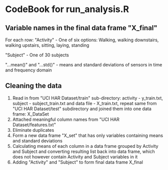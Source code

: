 CodeBook for run\_analysis.R
================

Variable names in the final data frame "X\_final"
-------------------------------------------------

For each row: "Activity" - One of six options: Walking, walking downstairs, walking upstairs, sitting, laying, standing

"Subject" - One of 30 subjects

"...mean()" and "...std()" - means and standard deviations of sensors in time and frequency domain

Cleaning the data
-----------------

1.  Read in from "UCI HAR Dataset/train" sub-directory: activity - y\_train.txt, subject - subject\_train.txt and data file - X\_train.txt, repeat same from "UCI HAR Dataset/test" subdirectory and joined them into one data frame: X\_DataSet
2.  Attached meaningful column names from "UCI HAR Dataset/features.txt"
3.  Eliminate duplicates
4.  Form a new data frame "X\_set" that has only variables containing means and standard deviations
5.  Calculating means of each column in a data frame grouped by Activity and Subject and converting resulting list back into data frame, which does not however contain Activity and Subject variables in it
6.  Adding "Activity" and "Subject" to form final data frame X\_final
